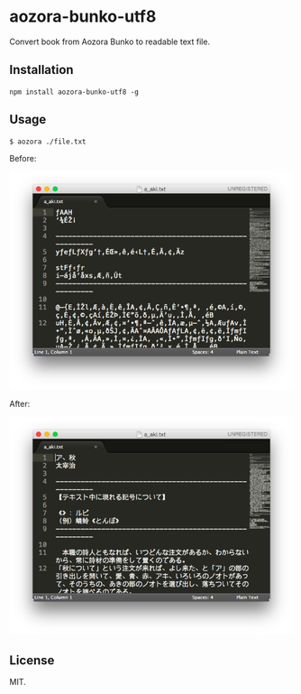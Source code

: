 # aozora-bunko-utf8
Convert book from Aozora Bunko to readable text file.

## Installation
```
npm install aozora-bunko-utf8 -g
```

## Usage
```
$ aozora ./file.txt
```

Before:

![Before](./before.png)

After:

![After](./after.png)

## License
MIT.
